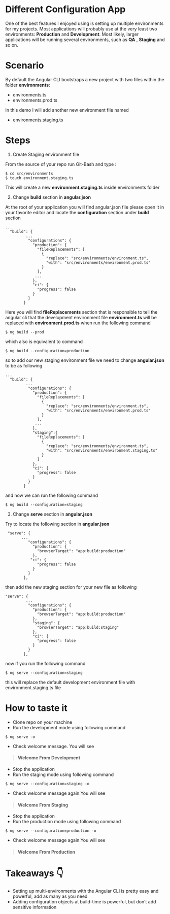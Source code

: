 # Different Configuration App
One of the best features I enjoyed using is setting up multiple environments for my projects. Most applications will probably use at the very least two environments: **Production** and **Development**. Most likely, larger applications will be running several environments, such as **QA** , **Staging** and so on.

# Scenario 
By default the Angular CLI bootstraps a new project with two files within the folder **environments**: 
* environments.ts 
* environments.prod.ts

In this demo I will add another new environment file named
* environments.staging.ts

# Steps
1. Create Staging environment file

From the source of your repo run Git-Bash and type  :
```
$ cd src/environments
$ touch environment.staging.ts
```
This will create a new **environment.staging.ts** inside environments folder

2. Change **build** section in **angular.json**

At the root of your application you will find angular.json file please open it in your favorite editor and locate the **configuration** section under **build** section
```
...
  "build": {
         ...
          "configurations": {
            "production": {
              "fileReplacements": [
                {
                  "replace": "src/environments/environment.ts",
                  "with": "src/environments/environment.prod.ts"
                }
              ],
             ...
            },
            "ci": {
              "progress": false
            }
          }
        }
```

Here you will find **fileReplacements** section that is responsible to tell the angular cli that the development environment file **environment.ts** will be replaced with **environment.prod.ts** when run the following command
``` 
$ ng build --prod
```
which also is equivalent to command
``` 
$ ng build --configuration=production
```
so to add our new staging environment file we need to change **angular.json** to be as following
```
...
  "build": {
         ...
          "configurations": {
            "production": {
              "fileReplacements": [
                {
                  "replace": "src/environments/environment.ts",
                  "with": "src/environments/environment.prod.ts"
                }
              ],
             ...
            },
            "staging":{
              "fileReplacements": [
                {
                  "replace": "src/environments/environment.ts",
                  "with": "src/environments/environment.staging.ts"
                }
              ]
            },
            "ci": {
              "progress": false
            }
          }
        }
```
and now we can run the following command
```
$ ng build --configuration=staging
```
3. Change **serve** section in **angular.json**

Try to locate the following section in **angular.json**

```
 "serve": {
       ...
          "configurations": {
            "production": {
              "browserTarget": "app:build:production"
            },
           "ci": {
              "progress": false
            }
          }
        },
```

then add the new staging section for your new file as following
```
"serve": {
         ...
          "configurations": {
            "production": {
              "browserTarget": "app:build:production"
            },
            "staging": {
              "browserTarget": "app:build:staging"
            },
            "ci": {
              "progress": false
            }
          }
        },
```

now if you run the following command
```
$ ng serve --configuration=staging
```
this will replace the default development environment file with environment.staging.ts file

# How to taste it
* Clone repo on your machine
* Run the development mode using following command
```
$ ng serve -o
```
* Check welcome message. You will see
> <h4>Welcome From Development </h4>
* Stop the application 
* Run the staging mode using following command

```
$ ng serve --configuration=staging -o
```
* Check welcome message again.You will see
> <h4>Welcome From Staging </h4>
* Stop the application 
* Run the production mode using following command

```
$ ng serve --configuration=production -o
```
* Check welcome message again.You will see
> <h4>Welcome From Production </h4>

# Takeaways :point_down:
* Setting up multi-environments with the Angular CLI is pretty easy and powerful, add as many as you need
* Adding configuration objects at build-time is powerful, but don’t add sensitive information
